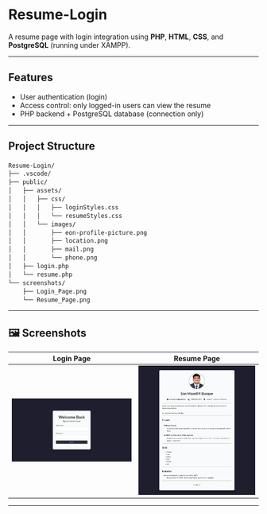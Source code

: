 # Resume-Login

A resume page with login integration using **PHP**, **HTML**, **CSS**, and **PostgreSQL** (running under XAMPP).  

---

##  Features

- User authentication (login)  
- Access control: only logged-in users can view the resume  
- PHP backend + PostgreSQL database (connection only)  

---

## Project Structure

```bash
Resume-Login/
├── .vscode/
├── public/
│   ├── assets/
│   │   ├── css/
│   │   │   ├── loginStyles.css
│   │   │   └── resumeStyles.css
│   │   └── images/
│   │       ├── eon-profile-picture.png
│   │       ├── location.png
│   │       ├── mail.png
│   │       └── phone.png
│   ├── login.php
│   └── resume.php
└── screenshots/
    ├── Login_Page.png
    └── Resume_Page.png
```

---

## 🖼️ Screenshots

| Login Page | Resume Page |
|------------|-------------|
| ![Login](screenshots/Login_Page.png) | ![Resume](screenshots/Resume_Page.png) |

---
